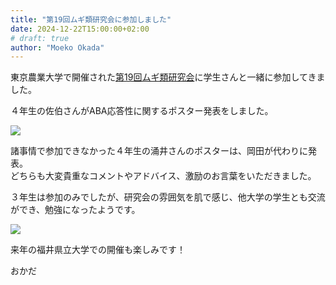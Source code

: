 ```yaml
---
title: "第19回ムギ類研究会に参加しました"
date: 2024-12-22T15:00:00+02:00
# draft: true
author: "Moeko Okada"
---
```


東京農業大学で開催された[第19回ムギ類研究会](https://mugiruikenkyu.wixsite.com/meeting/%E7%AC%AC19%E5%9B%9E%E3%83%A0%E3%82%AE%E9%A1%9E%E7%A0%94%E7%A9%B6%E4%BC%9A)に学生さんと一緒に参加してきました。  

４年生の佐伯さんがABA応答性に関するポスター発表をしました。

![](/img/my_post_folder/20241222_saeki.jpg)

諸事情で参加できなかった４年生の涌井さんのポスターは、岡田が代わりに発表。  
どちらも大変貴重なコメントやアドバイス、激励のお言葉をいただきました。

３年生は参加のみでしたが、研究会の雰囲気を肌で感じ、他大学の学生とも交流ができ、勉強になったようです。  

![](/img/my_post_folder/20241222_Mugi19_poster.jpg)

来年の福井県立大学での開催も楽しみです！

おかだ